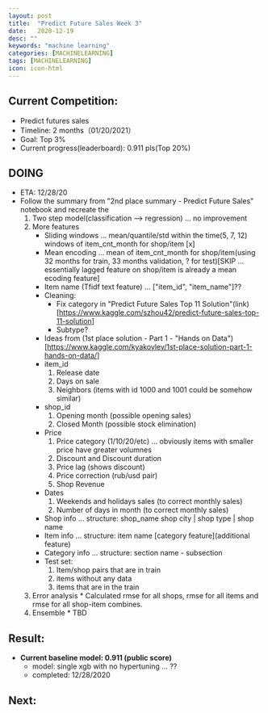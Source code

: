 ```yaml
---
layout: post
title:  "Predict Future Sales Week 3"
date:   2020-12-19
desc: ""
keywords: "machine learning"
categories: [MACHINELEARNING]
tags: [MACHINELEARNING]
icon: icon-html
---
```


## Current Competition:
* Predict futures sales
* Timeline: 2 months（01/20/2021）
* Goal: Top 3%
* Current progress(leaderboard): 0.911 pls(Top 20%)



## DOING
* ETA: 12/28/20
* Follow the summary from "2nd place summary - Predict Future Sales" notebook and recreate the 
    1. Two step model(classification --> regression) ... no improvement
    2. More features
        * Sliding windows ... mean/quantile/std within the time(5, 7, 12) windows of item_cnt_month for shop/item [x]
        * Mean encoding ... mean of item_cnt_month for shop/item(using 32 months for train, 33 months validation, ? for test)[SKIP ... essentially lagged feature on shop/item is already a mean ecoding feature] 
        * Item name (Tfidf text feature) ... ["item_id", "item_name"]??
        * Cleaning:
          * Fix category in "Predict Future Sales Top 11 Solution"(link)[https://www.kaggle.com/szhou42/predict-future-sales-top-11-solution]
          * Subtype?
        *  Ideas from (1st place solution - Part 1 - "Hands on Data")[https://www.kaggle.com/kyakovlev/1st-place-solution-part-1-hands-on-data/]
          * item_id
            1. Release date
            2. Days on sale
            3. Neighbors (items with id 1000 and 1001 could be somehow similar)
          * shop_id
            1. Opening month (possible opening sales)
            2. Closed Month (possible stock elimination)
          * Price
            1. Price category (1/10/20/etc) ... obviously items with smaller price have greater volumnes
            2. Discount and Discount duration
            3. Price lag (shows discount)
            4. Price correction (rub/usd pair)
            5. Shop Revenue
          * Dates
            1. Weekends and holidays sales (to correct monthly sales)
            2. Number of days in month (to correct monthly sales)
          * Shop info ... structure: shop_name shop city | shop type | shop name
          * Item info ... structure: item name [category feature](additional feature)
          * Category info ... structure: section name - subsection
          * Test set:
            1. Item/shop pairs that are in train
            2. items without any data
            3. items that are in the train
    3. Error analysis
      * Calculated rmse for all shops, rmse for all items and rmse for all shop-item combines.
    4. Ensemble
      * TBD

## Result:
* __Current baseline model: 0.911 (public score)__
    * model: single xgb with no hypertuning ... ??
    * completed: 12/28/2020

## Next: 

